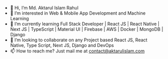 - 👋 Hi, I’m Md. Aktarul Islam Rahul
- 👀 I’m interested in Web & Mobile App Development and Machine Learning 
- 🌱 I’m currently learning Full Stack Developer | React JS | React Native | Next JS | TypeScript | Material UI | Firebase | AWS | Docker | MongoDB | Django
- 💞️ I’m looking to collaborate on any Project based React JS, React Native, Type Script, Next JS, Django and DevOps
- 📫 How to reach me? Just mail me at contact@aktarulislam.com

<!---
aktarulrahul/aktarulrahul is a ✨ special ✨ repository because its `README.md` (this file) appears on your GitHub profile.
You can click the Preview link to take a look at your changes.
--->
